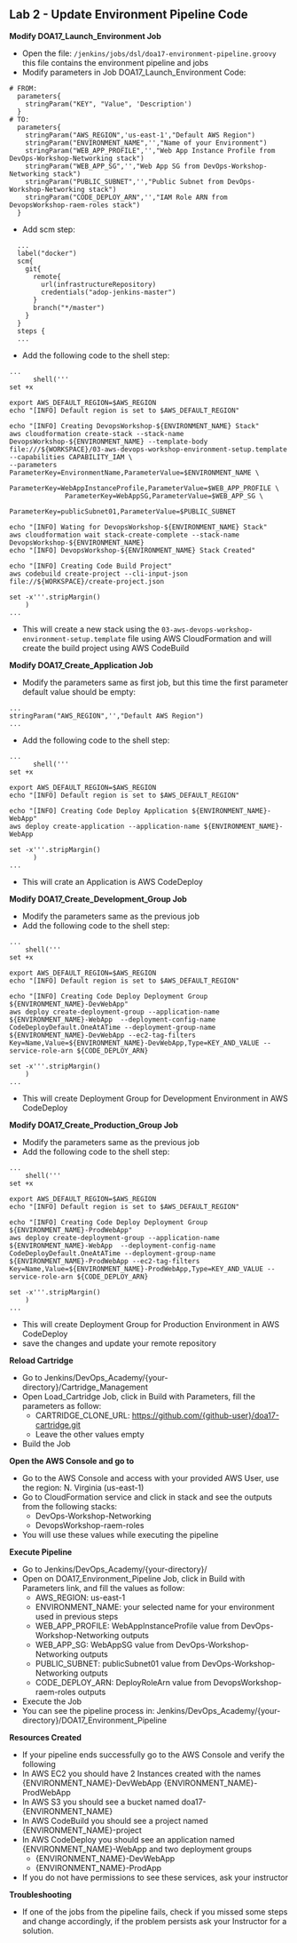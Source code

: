 ## Lab 2 - Update Environment Pipeline Code

**Modify DOA17_Launch_Environment Job**

- Open the file: `/jenkins/jobs/dsl/doa17-environment-pipeline.groovy` this file contains the environment pipeline and jobs
- Modify parameters in Job DOA17_Launch_Environment Code:
```
# FROM:
  parameters{
    stringParam("KEY", "Value", 'Description')
  }
# TO:
  parameters{
    stringParam("AWS_REGION",'us-east-1',"Default AWS Region")
    stringParam("ENVIRONMENT_NAME",'',"Name of your Environment")
    stringParam("WEB_APP_PROFILE",'',"Web App Instance Profile from DevOps-Workshop-Networking stack")
    stringParam("WEB_APP_SG",'',"Web App SG from DevOps-Workshop-Networking stack")
    stringParam("PUBLIC_SUBNET",'',"Public Subnet from DevOps-Workshop-Networking stack")
    stringParam("CODE_DEPLOY_ARN",'',"IAM Role ARN from DevopsWorkshop-raem-roles stack")
  }
```
- Add scm step:
```
  ...
  label("docker")
  scm{
    git{
      remote{
        url(infrastructureRepository)
        credentials("adop-jenkins-master")
      }
      branch("*/master")
    }
  }
  steps {
  ...
```
- Add the following code to the shell step:
```
...
      shell('''
set +x

export AWS_DEFAULT_REGION=$AWS_REGION
echo "[INFO] Default region is set to $AWS_DEFAULT_REGION"

echo "[INFO] Creating DevopsWorkshop-${ENVIRONMENT_NAME} Stack"
aws cloudformation create-stack --stack-name DevopsWorkshop-${ENVIRONMENT_NAME} --template-body file:///${WORKSPACE}/03-aws-devops-workshop-environment-setup.template --capabilities CAPABILITY_IAM \
--parameters  ParameterKey=EnvironmentName,ParameterValue=$ENVIRONMENT_NAME \
              ParameterKey=WebAppInstanceProfile,ParameterValue=$WEB_APP_PROFILE \
              ParameterKey=WebAppSG,ParameterValue=$WEB_APP_SG \
              ParameterKey=publicSubnet01,ParameterValue=$PUBLIC_SUBNET

echo "[INFO] Wating for DevopsWorkshop-${ENVIRONMENT_NAME} Stack"
aws cloudformation wait stack-create-complete --stack-name DevopsWorkshop-${ENVIRONMENT_NAME}
echo "[INFO] DevopsWorkshop-${ENVIRONMENT_NAME} Stack Created"

echo "[INFO] Creating Code Build Project"
aws codebuild create-project --cli-input-json file://${WORKSPACE}/create-project.json

set -x'''.stripMargin()
    )
...
```
- This will create a new stack using the `03-aws-devops-workshop-environment-setup.template` file using AWS CloudFormation and will create the build project using AWS CodeBuild

**Modify DOA17_Create_Application Job**

- Modify the parameters same as first job, but this time the first parameter default value should be empty:
```
...
stringParam("AWS_REGION",'',"Default AWS Region")
...
```
- Add the following code to the shell step:
```
...
      shell('''
set +x

export AWS_DEFAULT_REGION=$AWS_REGION
echo "[INFO] Default region is set to $AWS_DEFAULT_REGION"

echo "[INFO] Creating Code Deploy Application ${ENVIRONMENT_NAME}-WebApp"
aws deploy create-application --application-name ${ENVIRONMENT_NAME}-WebApp

set -x'''.stripMargin()
      )
...
```
- This will crate an Application is AWS CodeDeploy

**Modify DOA17_Create_Development_Group Job**

- Modify the parameters same as the previous job
- Add the following code to the shell step:
```
...
    shell('''
set +x

export AWS_DEFAULT_REGION=$AWS_REGION
echo "[INFO] Default region is set to $AWS_DEFAULT_REGION"

echo "[INFO] Creating Code Deploy Deployment Group ${ENVIRONMENT_NAME}-DevWebApp"
aws deploy create-deployment-group --application-name ${ENVIRONMENT_NAME}-WebApp  --deployment-config-name CodeDeployDefault.OneAtATime --deployment-group-name ${ENVIRONMENT_NAME}-DevWebApp --ec2-tag-filters Key=Name,Value=${ENVIRONMENT_NAME}-DevWebApp,Type=KEY_AND_VALUE --service-role-arn ${CODE_DEPLOY_ARN}

set -x'''.stripMargin()
    )
...
```
- This will create Deployment Group for Development Environment in AWS CodeDeploy

**Modify DOA17_Create_Production_Group Job**

- Modify the parameters same as the previous job
- Add the following code to the shell step:
```
...
    shell('''
set +x

export AWS_DEFAULT_REGION=$AWS_REGION
echo "[INFO] Default region is set to $AWS_DEFAULT_REGION"

echo "[INFO] Creating Code Deploy Deployment Group ${ENVIRONMENT_NAME}-ProdWebApp"
aws deploy create-deployment-group --application-name ${ENVIRONMENT_NAME}-WebApp  --deployment-config-name CodeDeployDefault.OneAtATime --deployment-group-name ${ENVIRONMENT_NAME}-ProdWebApp --ec2-tag-filters Key=Name,Value=${ENVIRONMENT_NAME}-ProdWebApp,Type=KEY_AND_VALUE --service-role-arn ${CODE_DEPLOY_ARN}

set -x'''.stripMargin()
    )
...
```
- This will create Deployment Group for Production Environment in AWS CodeDeploy
- save the changes and update your remote repository

**Reload Cartridge**
- Go to Jenkins/DevOps_Academy/{your-directory}/Cartridge_Management
- Open Load_Cartridge Job, click in Build with Parameters, fill the parameters as follow:
  - CARTRIDGE_CLONE_URL: https://github.com/{github-user}/doa17-cartridge.git
  - Leave the other values empty
- Build the Job

**Open the AWS Console and go to**
- Go to the AWS Console and access with your provided AWS User, use the region: N. Virginia (us-east-1)
- Go to CloudFormation service and click in stack and see the outputs from the following stacks:
  - DevOps-Workshop-Networking
  - DevopsWorkshop-raem-roles
- You will use these values while executing the pipeline

**Execute Pipeline**
- Go to Jenkins/DevOps_Academy/{your-directory}/
- Open on DOA17_Environment_Pipeline Job, click in Build with Parameters link, and fill the values as follow:
  - AWS_REGION: us-east-1
  - ENVIRONMENT_NAME: your selected name for your environment used in previous steps
  - WEB_APP_PROFILE: WebAppInstanceProfile value from DevOps-Workshop-Networking outputs
  - WEB_APP_SG: WebAppSG value from DevOps-Workshop-Networking outputs
  - PUBLIC_SUBNET: publicSubnet01 value from DevOps-Workshop-Networking outputs
  - CODE_DEPLOY_ARN: DeployRoleArn value from DevopsWorkshop-raem-roles outputs
- Execute the Job
- You can see the pipeline process in: Jenkins/DevOps_Academy/{your-directory}/DOA17_Environment_Pipeline

**Resources Created**
- If your pipeline ends successfully go to the AWS Console and verify the following
- In AWS EC2 you should have 2 Instances created with the names {ENVIRONMENT_NAME}-DevWebApp {ENVIRONMENT_NAME}-ProdWebApp
- In AWS S3 you should see a bucket named doa17-{ENVIRONMENT_NAME}
- In AWS CodeBuild you should see a project named {ENVIRONMENT_NAME}-project
- In AWS CodeDeploy you should see an application named {ENVIRONMENT_NAME}-WebApp and two deployment groups
  - {ENVIRONMENT_NAME}-DevWebApp
  - {ENVIRONMENT_NAME}-ProdApp
- If you do not have permissions to see these services, ask your instructor

**Troubleshooting**
- If one of the jobs from the pipeline fails, check if you missed some steps and change accordingly, if the problem persists ask your Instructor for a solution.
